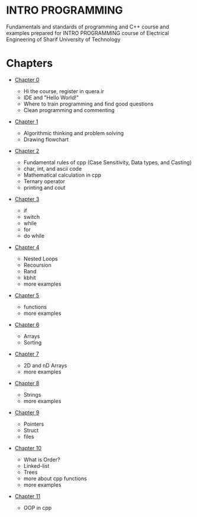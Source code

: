 # INTRO PROGRAMMING
Fundamentals and standards of programming and C++ course and examples prepared for INTRO PROGRAMMING course of Electrical Engineering of Sharif University of Technology

# Chapters

+ [Chapter 0](https://www.google.com) 
  + Hi the course, register in quera.ir
  + IDE and "Hello World!"
  + Where to train programming and find good questions
  + Clean programming and commenting
  
+ [Chapter 1](https://www.google.com)
  + Algorithmic thinking and problem solving
  + Drawing flowchart
  
+ [Chapter 2](https://www.google.com)
  + Fundamental rules of cpp (Case Sensitivity, Data types, and Casting)
  + char, int, and ascii code
  + Mathematical calculation in cpp
  + Ternary operator
  + printing and cout
  
  
+ [Chapter 3](https://www.google.com)
  + if
  + switch
  + while
  + for
  + do while

+ [Chapter 4](https://www.google.com)
  + Nested Loops
  + Recoursion
  + Rand
  + kbhit
  + more examples

+ [Chapter 5](https://www.google.com)
  + functions
  + more examples

+ [Chapter 6](https://www.google.com)
  + Arrays
  + Sorting
  
+ [Chapter 7](https://www.google.com)
  + 2D and nD Arrays
  + more examples
  
+ [Chapter 8](https://www.google.com)
  + Strings 
  + more examples

+ [Chapter 9](https://www.google.com)
  + Pointers
  + Struct
  + files
  
+ [Chapter 10](https://www.google.com)
  + What is Order?
  + Linked-list
  + Trees
  + more about cpp functions
  + more examples

+ [Chapter 11](https://www.google.com)
  + OOP in cpp
